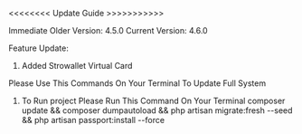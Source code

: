 <<<<<<<< Update Guide >>>>>>>>>>>

Immediate Older Version: 4.5.0
Current Version: 4.6.0

Feature Update:
1. Added Strowallet Virtual Card

Please Use This Commands On Your Terminal To Update Full System
1. To Run project Please Run This Command On Your Terminal
    composer update && composer dumpautoload && php artisan migrate:fresh --seed && php artisan passport:install --force
